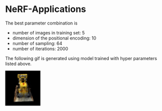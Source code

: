 # NeRF-Applications

The best parameter combination is
* number of images in training set: 5
* dimension of the positional encoding: 10
* number of sampling: 64
* number of iterations: 2000

The following gif is generated using model trained with hyper parameters listed above.

![legogif](results/lego.gif)
